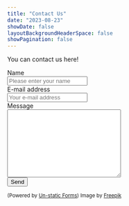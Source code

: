 ```yaml
---
title: "Contact Us"
date: "2023-08-23"
showDate: false
layoutBackgroundHeaderSpace: false
showPagination: false
---
```

You can contact us here!

<form method="post" action="https://forms.un-static.com/forms/17e7e4f782a2edda0154247a79ab7d031f967bf8">
  <div class="form-group row">
    <label for="name" class="col-4 col-form-label">Name</label>
    <div class="col-8">
      <div class="input-group">
        <div class="input-group-addon">
          <i class="fa fa-user"></i>
        </div>
        <input id="name" name="name" placeholder="Please enter your name" type="text" required="required" class="form-control" style="color:black">
      </div>
    </div>
  </div>
  <div class="form-group row">
    <label for="email" class="col-4 col-form-label">E-mail address</label>
    <div class="col-8">
      <div class="input-group">
        <div class="input-group-addon">
          <i class="fa fa-envelope"></i>
        </div>
        <input id="email" name="email" placeholder="Your e-mail address" type="text" required="required" class="form-control" style="color:black">
      </div>
    </div>
  </div>
  <div class="form-group row">
    <label for="message" class="col-4 col-form-label">Message</label>
    <div class="col-8">
      <textarea id="message" name="message" cols="30" rows="10" required="required" class="form-control" style="color:black"></textarea>
    </div>
  </div>
  <div class="form-group row">
    <div class="offset-4 col-8">
      <button name="submit" type="submit" class="btn btn-primary">Send</button>
    </div>
  </div>
  <div class="text-center">
    <p><small>(Powered by <a rel="nofollow" href="Un-static Forms">Un-static Forms</a>) Image by <a href="https://www.freepik.com/free-photo/side-view-men-handshaking-agreement-after-meeting_12065525.htm#query=people%20shaking%20hands&position=36&from_view=keyword&track=ais">Freepik</a></small></p>
  </div>
</form>

